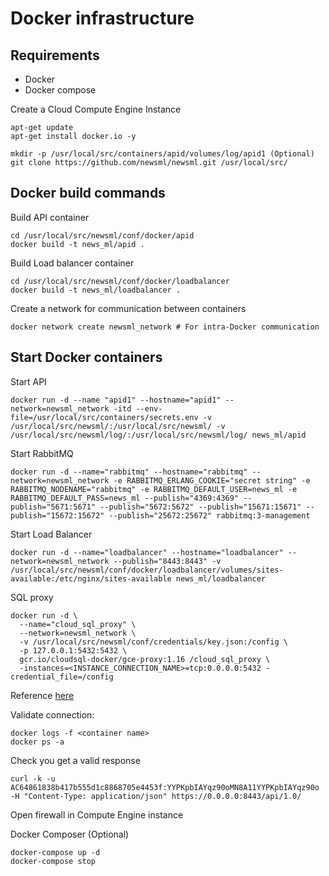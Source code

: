 # Docker infrastructure

## Requirements

   - Docker
   - Docker compose

Create a Cloud Compute Engine Instance

```
apt-get update
apt-get install docker.io -y

mkdir -p /usr/local/src/containers/apid/volumes/log/apid1 (Optional)
git clone https://github.com/newsml/newsml.git /usr/local/src/
```

## Docker build commands

Build API container

```
cd /usr/local/src/newsml/conf/docker/apid
docker build -t news_ml/apid .
```

Build Load balancer container

```
cd /usr/local/src/newsml/conf/docker/loadbalancer
docker build -t news_ml/loadbalancer .
```

Create a network for communication between containers

```
docker network create newsml_network # For intra-Docker communication
```


## Start Docker containers

Start API
```
docker run -d --name "apid1" --hostname="apid1" --network=newsml_network -itd --env-file=/usr/local/src/containers/secrets.env -v /usr/local/src/newsml/:/usr/local/src/newsml/ -v /usr/local/src/newsml/log/:/usr/local/src/newsml/log/ news_ml/apid
```
Start RabbitMQ

```
docker run -d --name="rabbitmq" --hostname="rabbitmq" --network=newsml_network -e RABBITMQ_ERLANG_COOKIE="secret string" -e RABBITMQ_NODENAME="rabbitmq" -e RABBITMQ_DEFAULT_USER=news_ml -e RABBITMQ_DEFAULT_PASS=news_ml --publish="4369:4369" --publish="5671:5671" --publish="5672:5672" --publish="15671:15671" --publish="15672:15672" --publish="25672:25672" rabbitmq:3-management 
```

Start Load Balancer

```
docker run -d --name="loadbalancer" --hostname="loadbalancer" --network=newsml_network --publish="8443:8443" -v /usr/local/src/newsml/conf/docker/loadbalancer/volumes/sites-available:/etc/nginx/sites-available news_ml/loadbalancer
```

SQL proxy

```
docker run -d \
  --name="cloud_sql_proxy" \
  --network=newsml_network \
  -v /usr/local/src/newsml/conf/credentials/key.json:/config \
  -p 127.0.0.1:5432:5432 \
  gcr.io/cloudsql-docker/gce-proxy:1.16 /cloud_sql_proxy \
  -instances=<INSTANCE_CONNECTION_NAME>=tcp:0.0.0.0:5432 -credential_file=/config
```
Reference [here](https://cloud.google.com/sql/docs/mysql/connect-docker)

Validate connection:

```
docker logs -f <container name>
docker ps -a
```

Check you get a valid response
```
curl -k -u AC64861838b417b555d1c8868705e4453f:YYPKpbIAYqz90oMN8A11YYPKpbIAYqz90o -H "Content-Type: application/json" https://0.0.0.0:8443/api/1.0/ 
```

Open firewall in Compute Engine instance

Docker Composer (Optional)
 
```
docker-compose up -d
docker-compose stop
```
